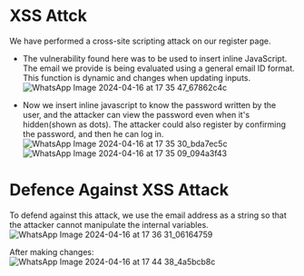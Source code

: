 # XSS Attck
We have performed a cross-site scripting attack on our register page.  

* The vulnerability found here was to be used to insert inline JavaScript. The email we provide 
is being evaluated using a general email ID format. This function is dynamic and changes when updating inputs.
![WhatsApp Image 2024-04-16 at 17 35 47_67862c4c](https://github.com/kaushal-003/LabManagementWebApp/assets/114944809/e6615747-4a62-46ab-9d45-0d79a00b3964)

* Now we insert inline javascript to know the password written by the user, and the attacker can view the password even when it's hidden(shown as dots). The attacker could also
register by confirming the password, and then he can log in.
![WhatsApp Image 2024-04-16 at 17 35 30_bda7ec5c](https://github.com/kaushal-003/LabManagementWebApp/assets/114944809/be8bb9b2-f851-4085-886c-9c5342c6348b)
![WhatsApp Image 2024-04-16 at 17 35 09_094a3f43](https://github.com/kaushal-003/LabManagementWebApp/assets/114944809/d7dfe606-f5b4-4481-924f-029e0a5d03cd)


# Defence Against XSS Attack
To defend against this attack, we use the email address as a string so that the attacker cannot manipulate the internal variables.
![WhatsApp Image 2024-04-16 at 17 36 31_06164759](https://github.com/kaushal-003/LabManagementWebApp/assets/114944809/e097ecec-e27f-4865-812a-cf1ba34283ba)

After making changes:
![WhatsApp Image 2024-04-16 at 17 44 38_4a5bcb8c](https://github.com/kaushal-003/LabManagementWebApp/assets/114944809/a549aa5a-95df-40f5-bbd6-fbac1e7411c1)
 
